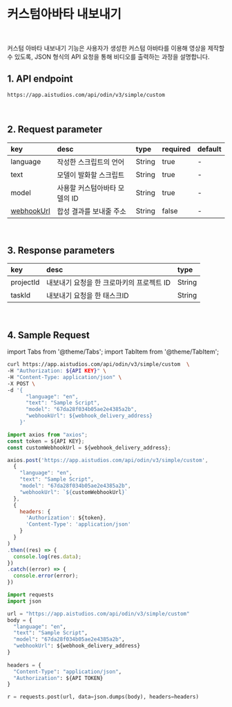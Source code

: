 # 커스텀아바타 내보내기

<br/>

커스텀 아바타 내보내기 기능은 사용자가 생성한 커스텀 아바타를 이용해 영상을 제작할 수 있도록, JSON 형식의 API 요청을 통해 비디오를 출력하는 과정을 설명합니다.

## 1. API endpoint

```http
https://app.aistudios.com/api/odin/v3/simple/custom
```

<br/>

## 2. Request parameter

|key|desc|type|required|default|
|:---|:---|:---|:---|:---|
|language|작성한 스크립트의 언어|String|true|-|
|text|모델이 발화할 스크립트|String|true|-|
|model|사용할 커스텀아바타 모델의 ID|String|true|-|
|[webhookUrl](../reference/webhook)|합성 결과를 보내줄 주소|String|false|-|


<br/>

## 3. Response parameters

|key|desc|type|
|:---|:---|:---|
|projectId|내보내기 요청을 한 크로마키의 프로젝트 ID|String|
|taskId|내보내기 요청을 한 태스크ID|String|

<br/>


## 4. Sample Request

import Tabs from '@theme/Tabs';
import TabItem from '@theme/TabItem';

<Tabs>
<TabItem value="curl" label="cURL">

```bash
curl https://app.aistudios.com/api/odin/v3/simple/custom  \
-H "Authorization: ${API KEY}" \
-H "Content-Type: application/json" \
-X POST \
-d '{
      "language": "en",
      "text": "Sample Script",
      "model": "67da28f034b05ae2e4385a2b",
      "webhookUrl": ${webhook_delivery_address}
    }'
```

</TabItem>
<TabItem value="js" label="Node.js">

```js
import axios from "axios"; 
const token = ${API KEY};
const customWebhookUrl = ${webhook_delivery_address};

axios.post('https://app.aistudios.com/api/odin/v3/simple/custom', 
  {
    "language": "en",
    "text": "Sample Script",
    "model": "67da28f034b05ae2e4385a2b",
    "webhookUrl": `${customWebhookUrl}`
  }, 
  {
    headers: {
      'Authorization': ${token},
      'Content-Type': 'application/json'
    }
  }
)
.then((res) => {
  console.log(res.data);
})
.catch((error) => {
  console.error(error);
})
```

</TabItem>
<TabItem value="py" label="Python">

```py
import requests
import json

url = "https://app.aistudios.com/api/odin/v3/simple/custom"
body = {
  "language": "en",
  "text": "Sample Script",
  "model": "67da28f034b05ae2e4385a2b",
  "webhookUrl": ${webhook_delivery_address}
}
    
headers = {
  "Content-Type": "application/json",
  "Authorization": ${API TOKEN}
}

r = requests.post(url, data=json.dumps(body), headers=headers)
```

</TabItem>
</Tabs>
